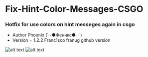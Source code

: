 # Fix-Hint-Color-Messages-CSGO

### Hotfix for use colors on hint messeges again in csgo

* Author Phoenix (˙·٠●Феникс●٠·˙)
* Version = 1.2.2 Franc1sco franug github version

![alt text](https://i.ibb.co/4MHjQQk/20201117215939-1.jpg)
![alt text](https://i.ibb.co/CWPLyVC/20201117220009-1.jpg)
